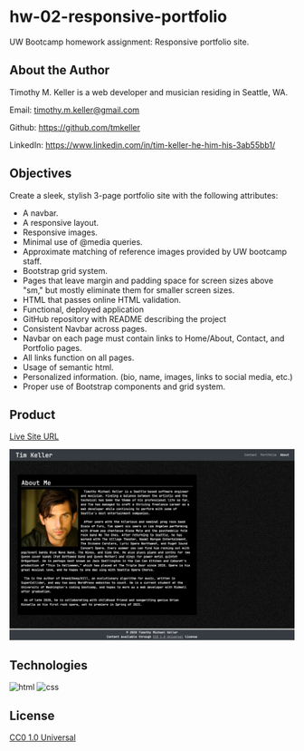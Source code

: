 # hw-02-responsive-portfolio
UW Bootcamp homework assignment: Responsive portfolio site.

## About the Author

Timothy M. Keller is a web developer and musician residing in Seattle, WA.

Email: timothy.m.keller@gmail.com

Github: https://github.com/tmkeller

LinkedIn: https://www.linkedin.com/in/tim-keller-he-him-his-3ab55bb1/

## Objectives

Create a sleek, stylish 3-page portfolio site with the following attributes:

* A navbar.
* A responsive layout.
* Responsive images.
* Minimal use of @media queries.
* Approximate matching of reference images provided by UW bootcamp staff.
* Bootstrap grid system.
* Pages that leave margin and padding space for screen sizes above "sm," but mostly eliminate them for smaller screen sizes.
* HTML that passes online HTML validation.
* Functional, deployed application
* GitHub repository with README describing the project
* Consistent Navbar across pages.
* Navbar on each page must contain links to Home/About, Contact, and Portfolio pages.
* All links function on all pages.
* Usage of semantic html.
* Personalized information. (bio, name, images, links to social media, etc.)
* Proper use of Bootstrap components and grid system.

## Product

[Live Site URL](https://tmkeller.github.io/hw-02-responsive-portfolio/)

![Index mockup](./images/portfolio-index.jpg)

## Technologies

![html](https://img.shields.io/badge/html-91%25-blue)
![css](https://img.shields.io/badge/css-9%25-red)

## License

[CC0 1.0 Universal](https://creativecommons.org/publicdomain/zero/1.0/)
